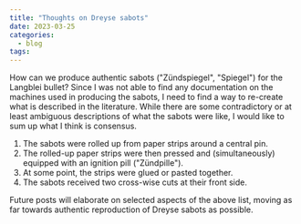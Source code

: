 ```yaml
---
title: "Thoughts on Dreyse sabots"
date: 2023-03-25
categories:
  - blog
tags:
---
```


How can we produce authentic sabots ("Zündspiegel", "Spiegel") for the Langblei bullet? Since I was not able to find any documentation on the machines used in producing the sabots, I need to find a way to re-create what is described in the literature. While there are some contradictory or at least ambiguous descriptions of what the sabots were like, I would like to sum up what I think is consensus.

1. The sabots were rolled up from paper strips around a central pin.
2. The rolled-up paper strips were then pressed and (simultaneously) equipped with an ignition pill ("Zündpille").
3. At some point, the strips were glued or pasted together.
4. The sabots received two cross-wise cuts at their front side.

Future posts will elaborate on selected aspects of the above list, moving as far towards authentic reproduction of Dreyse sabots as possible.

<div class="commentbox"></div>
<script src="https://unpkg.com/commentbox.io/dist/commentBox.min.js"></script>
<script>commentBox('5736726756589568-proj',{textColor: '#fff'})</script>